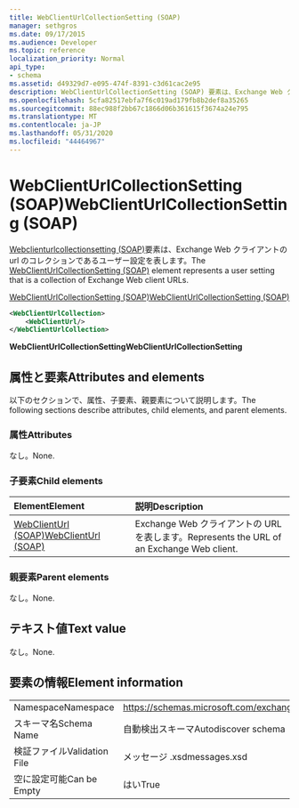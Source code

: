 ```yaml
---
title: WebClientUrlCollectionSetting (SOAP)
manager: sethgros
ms.date: 09/17/2015
ms.audience: Developer
ms.topic: reference
localization_priority: Normal
api_type:
- schema
ms.assetid: d49329d7-e095-474f-8391-c3d61cac2e95
description: WebClientUrlCollectionSetting (SOAP) 要素は、Exchange Web クライアントの Url のコレクションであるユーザー設定を表します。
ms.openlocfilehash: 5cfa82517ebfa7f6c019ad179fb8b2def8a35265
ms.sourcegitcommit: 88ec988f2bb67c1866d06b361615f3674a24e795
ms.translationtype: MT
ms.contentlocale: ja-JP
ms.lasthandoff: 05/31/2020
ms.locfileid: "44464967"
---
```

# <a name="webclienturlcollectionsetting-soap"></a><span data-ttu-id="bf00b-103">WebClientUrlCollectionSetting (SOAP)</span><span class="sxs-lookup"><span data-stu-id="bf00b-103">WebClientUrlCollectionSetting (SOAP)</span></span>

<span data-ttu-id="bf00b-104">[Webclienturlcollectionsetting (SOAP)](webclienturlcollectionsetting-soap.md)要素は、Exchange Web クライアントの url のコレクションであるユーザー設定を表します。</span><span class="sxs-lookup"><span data-stu-id="bf00b-104">The [WebClientUrlCollectionSetting (SOAP)](webclienturlcollectionsetting-soap.md) element represents a user setting that is a collection of Exchange Web client URLs.</span></span> 
  
[<span data-ttu-id="bf00b-105">WebClientUrlCollectionSetting (SOAP)</span><span class="sxs-lookup"><span data-stu-id="bf00b-105">WebClientUrlCollectionSetting (SOAP)</span></span>](webclienturlcollectionsetting-soap.md)
  
```XML
<WebClientUrlCollection>
    <WebClientUrl/>
</WebClientUrlCollection>
```

 <span data-ttu-id="bf00b-106">**WebClientUrlCollectionSetting**</span><span class="sxs-lookup"><span data-stu-id="bf00b-106">**WebClientUrlCollectionSetting**</span></span>
## <a name="attributes-and-elements"></a><span data-ttu-id="bf00b-107">属性と要素</span><span class="sxs-lookup"><span data-stu-id="bf00b-107">Attributes and elements</span></span>

<span data-ttu-id="bf00b-108">以下のセクションで、属性、子要素、親要素について説明します。</span><span class="sxs-lookup"><span data-stu-id="bf00b-108">The following sections describe attributes, child elements, and parent elements.</span></span>
  
### <a name="attributes"></a><span data-ttu-id="bf00b-109">属性</span><span class="sxs-lookup"><span data-stu-id="bf00b-109">Attributes</span></span>

<span data-ttu-id="bf00b-110">なし。</span><span class="sxs-lookup"><span data-stu-id="bf00b-110">None.</span></span>
  
### <a name="child-elements"></a><span data-ttu-id="bf00b-111">子要素</span><span class="sxs-lookup"><span data-stu-id="bf00b-111">Child elements</span></span>

|<span data-ttu-id="bf00b-112">**Element**</span><span class="sxs-lookup"><span data-stu-id="bf00b-112">**Element**</span></span>|<span data-ttu-id="bf00b-113">**説明**</span><span class="sxs-lookup"><span data-stu-id="bf00b-113">**Description**</span></span>|
|:-----|:-----|
|[<span data-ttu-id="bf00b-114">WebClientUrl (SOAP)</span><span class="sxs-lookup"><span data-stu-id="bf00b-114">WebClientUrl (SOAP)</span></span>](webclienturl-soap.md) <br/> |<span data-ttu-id="bf00b-115">Exchange Web クライアントの URL を表します。</span><span class="sxs-lookup"><span data-stu-id="bf00b-115">Represents the URL of an Exchange Web client.</span></span>  <br/> |
   
### <a name="parent-elements"></a><span data-ttu-id="bf00b-116">親要素</span><span class="sxs-lookup"><span data-stu-id="bf00b-116">Parent elements</span></span>

<span data-ttu-id="bf00b-117">なし。</span><span class="sxs-lookup"><span data-stu-id="bf00b-117">None.</span></span>
  
## <a name="text-value"></a><span data-ttu-id="bf00b-118">テキスト値</span><span class="sxs-lookup"><span data-stu-id="bf00b-118">Text value</span></span>

<span data-ttu-id="bf00b-119">なし。</span><span class="sxs-lookup"><span data-stu-id="bf00b-119">None.</span></span>
  
## <a name="element-information"></a><span data-ttu-id="bf00b-120">要素の情報</span><span class="sxs-lookup"><span data-stu-id="bf00b-120">Element information</span></span>

|||
|:-----|:-----|
|<span data-ttu-id="bf00b-121">Namespace</span><span class="sxs-lookup"><span data-stu-id="bf00b-121">Namespace</span></span>  <br/> |https://schemas.microsoft.com/exchange/2010/Autodiscover  <br/> |
|<span data-ttu-id="bf00b-122">スキーマ名</span><span class="sxs-lookup"><span data-stu-id="bf00b-122">Schema Name</span></span>  <br/> |<span data-ttu-id="bf00b-123">自動検出スキーマ</span><span class="sxs-lookup"><span data-stu-id="bf00b-123">Autodiscover schema</span></span>  <br/> |
|<span data-ttu-id="bf00b-124">検証ファイル</span><span class="sxs-lookup"><span data-stu-id="bf00b-124">Validation File</span></span>  <br/> |<span data-ttu-id="bf00b-125">メッセージ .xsd</span><span class="sxs-lookup"><span data-stu-id="bf00b-125">messages.xsd</span></span>  <br/> |
|<span data-ttu-id="bf00b-126">空に設定可能</span><span class="sxs-lookup"><span data-stu-id="bf00b-126">Can be Empty</span></span>  <br/> |<span data-ttu-id="bf00b-127">はい</span><span class="sxs-lookup"><span data-stu-id="bf00b-127">True</span></span>  <br/> |
   

